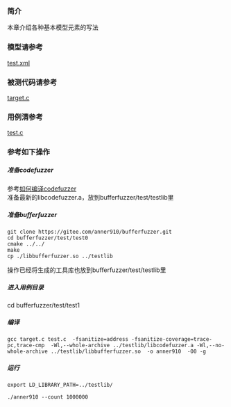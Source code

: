 ### 简介
本章介绍各种基本模型元素的写法

### 模型请参考  
[test.xml](../test/test1/test.xml)

### 被测代码请参考  

[target.c](../test/test1/target.c)


### 用例清参考  
[test.c](../test/test1/test.c)



### 参考如下操作


##### 准备codefuzzer
参考[如何编译codefuzzer](https://gitee.com/anner910/codefuzzer/blob/master/doc/%E5%B7%A5%E5%85%B7%E5%A6%82%E4%BD%95%E7%BC%96%E8%AF%91.md)   
准备最新的libcodefuzzer.a，放到bufferfuzzer/test/testlib里

##### 准备bufferfuzzer
```
git clone https://gitee.com/anner910/bufferfuzzer.git
cd bufferfuzzer/test/test0
cmake ../../
make
cp ./libbufferfuzzer.so ../testlib
```
操作已经将生成的工具库也放到bufferfuzzer/test/testlib里

##### 进入用例目录
cd bufferfuzzer/test/test1

##### 编译
```
gcc target.c test.c  -fsanitize=address -fsanitize-coverage=trace-pc,trace-cmp  -Wl,--whole-archive ../testlib/libcodefuzzer.a -Wl,--no-whole-archive ../testlib/libbufferfuzzer.so  -o anner910  -O0 -g
```
##### 运行
```
export LD_LIBRARY_PATH=../testlib/

./anner910 --count 1000000
```
